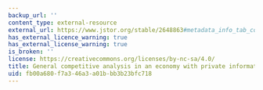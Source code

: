 ```yaml
---
backup_url: ''
content_type: external-resource
external_url: https://www.jstor.org/stable/2648863#metadata_info_tab_contents
has_external_licence_warning: true
has_external_license_warning: true
is_broken: ''
license: https://creativecommons.org/licenses/by-nc-sa/4.0/
title: General competitive analysis in an economy with private information.
uid: fb00a680-f7a3-46a3-a01b-bb3b23bfc718
---
```

